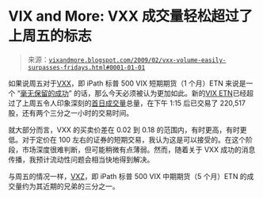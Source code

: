 <!--yml

类别：未分类

日期：2024-05-18 18:02:06

-->

# VIX and More: VXX 成交量轻松超过了上周五的标志

> 来源：[`vixandmore.blogspot.com/2009/02/vxx-volume-easily-surpasses-fridays.html#0001-01-01`](http://vixandmore.blogspot.com/2009/02/vxx-volume-easily-surpasses-fridays.html#0001-01-01)

如果说周五对于[VXX](http://vixandmore.blogspot.com/search/label/VXX)，即 iPath 标普 500 VIX 短期期货（1 个月）ETN 来说是一个 “[毫无保留的成功](http://vixandmore.blogspot.com/2009/01/first-day-of-trading-in-vxx-and-vxz.html)” 的话，那么今天必须被认为更加如此。新的[VIX ETN](http://vixandmore.blogspot.com/search/label/VIX%20ETN)已经超过了上周五令人印象深刻的[首日成交量](http://vixandmore.blogspot.com/2009/01/first-day-of-trading-in-vxx-and-vxz.html)总量，在下午 1:15 后已交易了 220,517 股，还有两个三分之一小时的交易时间。

就大部分而言，VXX 的买卖价差在 0.02 到 0.18 的范围内，有时更高，有时更低。对于定价在 100 左右的证券的短期交易，我认为这是可以接受的。在这个阶段，市场深度很难判断，但可能稍微有点薄弱。然而，随着关于 VXX 成功的消息传播，我预计流动性问题会相当快地得到解决。

与周五的情况一样，[VXZ](http://vixandmore.blogspot.com/search/label/VXX)，即 iPath 标普 500 VIX 中期期货（5 个月）ETN 的成交量约为其近期的兄弟的三分之一。
